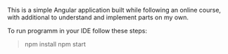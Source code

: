 This is a simple Angular application built while following an online course, with additional to understand and implement parts on my own.

To run programm in your IDE follow these steps:
>npm install
>npm start
